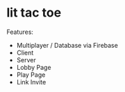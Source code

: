 # lit tac toe

Features:

* Multiplayer / Database via Firebase
* Client
* Server
* Lobby Page
* Play Page
* Link Invite